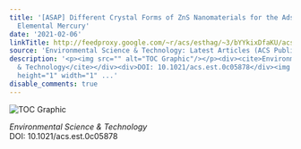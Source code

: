 ```yaml
---
title: '[ASAP] Different Crystal Forms of ZnS Nanomaterials for the Adsorption of
  Elemental Mercury'
date: '2021-02-06'
linkTitle: http://feedproxy.google.com/~r/acs/esthag/~3/bYYkixDfaKU/acs.est.0c05878
source: 'Environmental Science & Technology: Latest Articles (ACS Publications)'
description: '<p><img src="" alt="TOC Graphic"/></p><div><cite>Environmental Science
  & Technology</cite></div><div>DOI: 10.1021/acs.est.0c05878</div><img src="http://feeds.feedburner.com/~r/acs/esthag/~4/bYYkixDfaKU"
  height="1" width="1" ...'
disable_comments: true
---
```

<p><img src="" alt="TOC Graphic"/></p><div><cite>Environmental Science & Technology</cite></div><div>DOI: 10.1021/acs.est.0c05878</div><img src="http://feeds.feedburner.com/~r/acs/esthag/~4/bYYkixDfaKU" height="1" width="1" ...